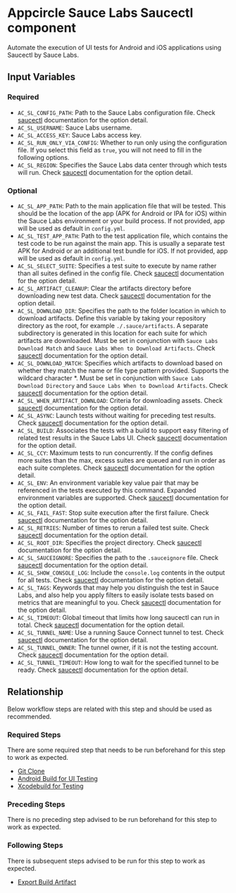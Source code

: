 # Appcircle Sauce Labs Saucectl component

Automate the execution of UI tests for Android and iOS applications using Saucectl by Sauce Labs.

## Input Variables

### Required

- `AC_SL_CONFIG_PATH`: Path to the Sauce Labs configuration file. Check [saucectl](https://docs.saucelabs.com/dev/cli/saucectl/run/#--config) documentation for the option detail.
- `AC_SL_USERNAME`: Sauce Labs username.
- `AC_SL_ACCESS_KEY`: Sauce Labs access key.
- `AC_SL_RUN_ONLY_VIA_CONFIG`: Whether to run only using the configuration file. If you select this field as `true`, you will not need to fill in the following options.
- `AC_SL_REGION`: Specifies the Sauce Labs data center through which tests will run. Check [saucectl](https://docs.saucelabs.com/dev/cli/saucectl/run/#--region) documentation for the option detail.

### Optional

- `AC_SL_APP_PATH`: Path to the main application file that will be tested. This should be the location of the app (APK for Android or IPA for iOS) within the Sauce Labs environment or your build process. If not provided, app will be used as default in `config.yml`.
- `AC_SL_TEST_APP_PATH`: Path to the test application file, which contains the test code to be run against the main app. This is usually a separate test APK for Android or an additional test bundle for iOS. If not provided, app will be used as default in `config.yml`.
- `AC_SL_SELECT_SUITE`: Specifies a test suite to execute by name rather than all suites defined in the config file. Check [saucectl](https://docs.saucelabs.com/dev/cli/saucectl/run/#--select-suite) documentation for the option detail.
- `AC_SL_ARTIFACT_CLEANUP`: Clear the artifacts directory before downloading new test data. Check [saucectl](https://docs.saucelabs.com/dev/cli/saucectl/run/#--artifactscleanup) documentation for the option detail.
- `AC_SL_DOWNLOAD_DIR`: Specifies the path to the folder location in which to download artifacts. Define this variable by taking your repository directory as the root, for example `./.sauce/artifacts`. A separate subdirectory is generated in this location for each suite for which artifacts are downloaded. Must be set in conjunction with `Sauce Labs Download Match` and `Sauce Labs When to Download Artifacts`. Check [saucectl](https://docs.saucelabs.com/dev/cli/saucectl/run/#--artifactsdownloaddirectory) documentation for the option detail.
- `AC_SL_DOWNLOAD_MATCH`: Specifies which artifacts to download based on whether they match the name or file type pattern provided. Supports the wildcard character *. Must be set in conjunction with `Sauce Labs Download Directory` and `Sauce Labs When to Download Artifacts`. Check [saucectl](https://docs.saucelabs.com/dev/cli/saucectl/run/#--artifactsdownloadwhen) documentation for the option detail.
- `AC_SL_WHEN_ARTIFACT_DOWNLOAD`: Criteria for downloading assets. Check [saucectl](https://docs.saucelabs.com/dev/cli/saucectl/run/#--artifactsdownloadwhen) documentation for the option detail.
- `AC_SL_ASYNC`: Launch tests without waiting for preceding test results. Check [saucectl](https://docs.saucelabs.com/dev/cli/saucectl/run/#--async) documentation for the option detail.
- `AC_SL_BUILD`: Associates the tests with a build to support easy filtering of related test results in the Sauce Labs UI. Check [saucectl](https://docs.saucelabs.com/dev/cli/saucectl/run/#--build) documentation for the option detail.
- `AC_SL_CCY`: Maximum tests to run concurrently. If the config defines more suites than the max, excess suites are queued and run in order as each suite completes. Check [saucectl](https://docs.saucelabs.com/dev/cli/saucectl/run/#--ccy) documentation for the option detail.
- `AC_SL_ENV`: An environment variable key value pair that may be referenced in the tests executed by this command. Expanded environment variables are supported. Check [saucectl](https://docs.saucelabs.com/dev/cli/saucectl/run/#--env) documentation for the option detail.
- `AC_SL_FAIL_FAST`: Stop suite execution after the first failure. Check [saucectl](https://docs.saucelabs.com/dev/cli/saucectl/run/#--fail-fast) documentation for the option detail.
- `AC_SL_RETRIES`: Number of times to rerun a failed test suite. Check [saucectl](https://docs.saucelabs.com/dev/cli/saucectl/run/#--retries) documentation for the option detail.
- `AC_SL_ROOT_DIR`: Specifies the project directory. Check [saucectl](https://docs.saucelabs.com/dev/cli/saucectl/run/#--root-dir) documentation for the option detail.
- `AC_SL_SAUCEIGNORE`: Specifies the path to the `.sauceignore` file. Check [saucectl](https://docs.saucelabs.com/dev/cli/saucectl/run/#--sauceignore) documentation for the option detail.
- `AC_SL_SHOW_CONSOLE_LOG`: Include the `console.log` contents in the output for all tests. Check [saucectl](https://docs.saucelabs.com/dev/cli/saucectl/run/#--show-console-log) documentation for the option detail.
- `AC_SL_TAGS`: Keywords that may help you distinguish the test in Sauce Labs, and also help you apply filters to easily isolate tests based on metrics that are meaningful to you. Check [saucectl](https://docs.saucelabs.com/dev/cli/saucectl/run/#--tags) documentation for the option detail.
- `AC_SL_TIMEOUT`: Global timeout that limits how long saucectl can run in total. Check [saucectl](https://docs.saucelabs.com/dev/cli/saucectl/run/#--timeout) documentation for the option detail.
- `AC_SL_TUNNEL_NAME`: Use a running Sauce Connect tunnel to test. Check [saucectl](https://docs.saucelabs.com/dev/cli/saucectl/run/#--tunnel-name) documentation for the option detail.
- `AC_SL_TUNNEL_OWNER`: The tunnel owner, if it is not the testing account. Check [saucectl](https://docs.saucelabs.com/dev/cli/saucectl/run/#--tunnel-owner) documentation for the option detail.
- `AC_SL_TUNNEL_TIMEOUT`: How long to wait for the specified tunnel to be ready. Check [saucectl](https://docs.saucelabs.com/dev/cli/saucectl/run/#--tunnel-timeout) documentation for the option detail.

## Relationship

Below workflow steps are related with this step and should be used as recommended.

### Required Steps

There are some required step that needs to be run beforehand for this step to work as expected.

- [Git Clone](https://docs.appcircle.io/workflows/common-workflow-steps/git-clone)
- [Android Build for UI Testing](https://docs.appcircle.io/workflows/android-specific-workflow-steps/android-build-for-ui-testing)
- [Xcodebuild for Testing](https://docs.appcircle.io/workflows/ios-specific-workflow-steps/xcodebuild-for-testing)

### Preceding Steps

There is no preceding step advised to be run beforehand for this step to work as expected.

### Following Steps

There is subsequent steps advised to be run for this step to work as expected.

- [Export Build Artifact](https://docs.appcircle.io/workflows/common-workflow-steps/export-build-artifacts)
